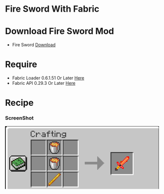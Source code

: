# Fire Sword With Fabric

# Download Fire Sword Mod
* Fire Sword [Download](https://github.com/aJBbo/Fire_Sword/raw/master/sword-1.0.0.jar)

# Require 
* Fabric Loader 0.6.1.51 Or Later [Here](https://fabricmc.net/use/)
* Fabric API 0.29.3 Or Later [Here](https://www.curseforge.com/minecraft/mc-mods/fabric-api/files)

# Recipe
### ScreenShot

<img src="https://raw.githubusercontent.com/aJBbo/Fire_Sword/master/Recpies.png" width="600"/> 


